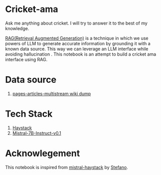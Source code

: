 # Cricket-ama
Ask me anything about cricket. I will try to answer it to the best of my knowledge.


[RAG(Retrieval Augmented Generation)](https://www.pinecone.io/learn/retrieval-augmented-generation/) is a technique in which we use powers of LLM to generate accurate information by grounding it with a known data source. This way we can leverage an LLM interface while avoiding hallucination . 
This notebook is an attempt to build a cricket ama interface using RAG.

# Data source
1. [pages-articles-multistream wiki dump](https://dumps.wikimedia.org/enwiki/latest/)

# Tech Stack
1. [Haystack](https://docs.haystack.deepset.ai/docs)
2. [Mistral-7B-Instruct-v0.1](https://huggingface.co/mistralai/Mistral-7B-Instruct-v0.1)


# Acknowlegement
This notebook is inspired from [mistral-haystack](https://github.com/anakin87/mistral-haystack) by [Stefano](https://github.com/anakin87).
